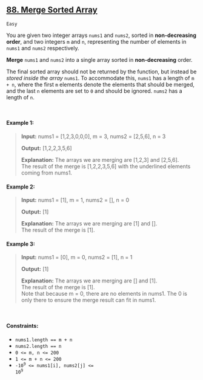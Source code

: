 ## [88. Merge Sorted Array](https://leetcode.com/problems/merge-sorted-array/)

<code>Easy</code>
<br>

You are given two integer arrays <code>nums1</code> and <code>nums2</code>, sorted in __non-decreasing order__, and two integers <code>m</code> and <code>n</code>, representing the number of elements 
in <code>nums1</code> and <code>nums2</code> respectively.

__Merge__ <code>nums1</code> and <code>nums2</code> into a single array sorted in __non-decreasing__ order.

The final sorted array should not be returned by the function, but instead be *stored inside the array* <code>nums1</code>. To accommodate this, <code>nums1</code> has a length of <code>m + n</code>, 
where the first <code>m</code> elements denote the elements that should be merged, and the last <code>n</code> elements are set to <code>0</code> and should be ignored. <code>nums2</code> has a
length of <code>n</code>.

<br>

#### Example 1:

> __Input:__ nums1 = [1,2,3,0,0,0], m = 3, nums2 = [2,5,6], n = 3
> 
> __Output:__ [1,2,2,3,5,6]
> 
> __Explanation:__ The arrays we are merging are [1,2,3] and [2,5,6].  
> The result of the merge is [1,2,2,3,5,6] with the underlined elements coming from nums1.  

#### Example 2:

> __Input:__ nums1 = [1], m = 1, nums2 = [], n = 0
>  
> __Output:__ [1]
> 
> __Explanation:__ The arrays we are merging are [1] and [].  
> The result of the merge is [1].  

#### Example 3:

> __Input:__ nums1 = [0], m = 0, nums2 = [1], n = 1
> 
> __Output:__ [1]
> 
> __Explanation:__ The arrays we are merging are [] and [1].  
> The result of the merge is [1].  
> Note that because m = 0, there are no elements in nums1. The 0 is only there to ensure the merge result can fit in nums1.  

<br>

#### Constraints:

- <code>nums1.length == m + n</code>
- <code>nums2.length == n</code>
- <code>0 <= m, n <= 200</code>
- <code>1 <= m + n <= 200</code>
- <code>-10<sup>9</sup> <= nums1[i], nums2[j] <= 10<sup>9</sup></code>
